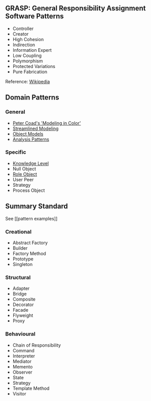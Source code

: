 ## GRASP: General Responsibility Assignment Software Patterns 

* Controller
* Creator
* High Cohesion
* Indirection
* Information Expert
* Low Coupling
* Polymorphism
* Protected Variations
* Pure Fabrication

Reference: [Wikipedia](http://en.wikipedia.org/wiki/GRASP_%28object-oriented_design%29)

## Domain Patterns

### General

* [Peter Coad's 'Modeling in Color'](http://www.step-10.com/SoftwareDesign/ModellingInColour)
* [Streamlined Modeling](http://mikeabney.com/som/index.html)
* [Object Models](https://db.tt/UgbuNR6J)
* [Analysis Patterns](http://martinfowler.com/books/ap.html)

### Specific

* [Knowledge Level](http://colinjack.blogspot.ca/2008/10/domain-driven-design-knowledge-level.html)
* Null Object
* [Role Object](http://hillside.net/plop/plop97/Proceedings/riehle.pdf)
* User Peer
* Strategy
* Process Object

## Summary Standard

See [[pattern examples]]

### Creational

* Abstract Factory
* Builder
* Factory Method
* Prototype
* Singleton

### Structural

* Adapter
* Bridge
* Composite
* Decorator
* Facade
* Flyweight
* Proxy

### Behavioural

* Chain of Responsibility
* Command
* Interpreter
* Mediator
* Memento
* Observer
* State
* Strategy
* Template Method
* Visitor

